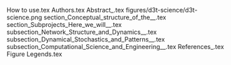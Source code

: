 How to use.tex
Authors.tex
Abstract_.tex
figures/d3t-science/d3t-science.png
section_Conceptual_structure_of_the__.tex
section_Subprojects_Here_we_will__.tex
subsection_Network_Structure_and_Dynamics__.tex
subsection_Dynamical_Stochastics_and_Patterns__.tex
subsection_Computational_Science_and_Engineering__.tex
References_.tex
Figure Legends.tex
